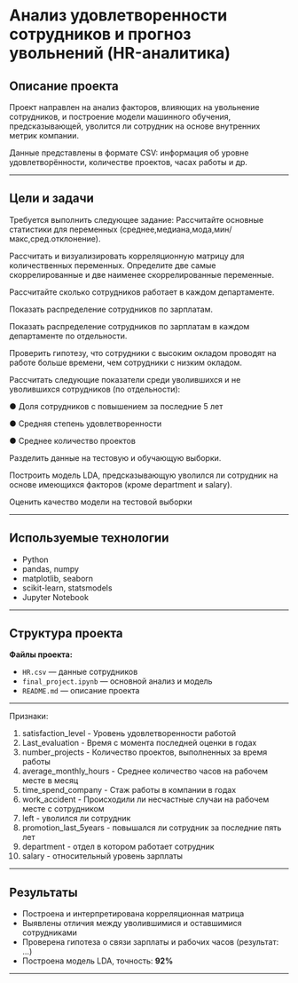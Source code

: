 # Анализ удовлетворенности сотрудников и прогноз увольнений (HR-аналитика)

## Описание проекта

Проект направлен на анализ факторов, влияющих на увольнение сотрудников, и построение модели машинного обучения, предсказывающей, уволится ли сотрудник на основе внутренних метрик компании.

Данные представлены в формате CSV: информация об уровне удовлетворённости, количестве проектов, часах работы и др.

---

## Цели и задачи

Требуется выполнить следующее задание:
Рассчитайте основные статистики для переменных
(среднее,медиана,мода,мин/макс,сред.отклонение).

Рассчитать и визуализировать корреляционную матрицу для
количественных переменных.
Определите две самые скоррелированные и две наименее
скоррелированные переменные.

Рассчитайте сколько сотрудников работает в каждом
департаменте.

Показать распределение сотрудников по зарплатам.

Показать распределение сотрудников по зарплатам в каждом
департаменте по отдельности.

Проверить гипотезу, что сотрудники с высоким окладом
проводят на работе больше времени, чем сотрудники с низким
окладом.

Рассчитать следующие показатели среди уволившихся и не
уволившихся сотрудников (по отдельности):

● Доля сотрудников с повышением за последние 5 лет

● Средняя степень удовлетворенности

● Среднее количество проектов

Разделить данные на тестовую и обучающую выборки.

Построить модель LDA, предсказывающую уволился ли
сотрудник на основе имеющихся факторов (кроме department и
salary).

Оценить качество модели на тестовой выборки

---

## Используемые технологии

- Python
- pandas, numpy
- matplotlib, seaborn
- scikit-learn, statsmodels
- Jupyter Notebook

---

## Структура проекта

**Файлы проекта:**

- `HR.csv` — данные сотрудников
- `final_project.ipynb` — основной анализ и модель
- `README.md` — описание проекта

---

Признаки:
1. satisfaction_level - Уровень удовлетворенности работой
2. Last_evaluation - Время с момента последней оценки в годах
3. number_projects - Количество проектов, выполненных за время работы
4. average_monthly_hours - Среднее количество часов на рабочем месте в месяц
5. time_spend_company - Стаж работы в компании в годах
6. work_accident - Происходили ли несчастные случаи на рабочем месте с сотрудником
7. left - уволился ли сотрудник
8. promotion_last_5years - повышался ли сотрудник за последние пять лет
9. department - отдел в котором работает сотрудник
10. salary - относительный уровень зарплаты

------

## Результаты

- Построена и интерпретирована корреляционная матрица
- Выявлены отличия между уволившимися и оставшимися сотрудниками
- Проверена гипотеза о связи зарплаты и рабочих часов (результат: ...)
- Построена модель LDA, точность: **92%**

---
